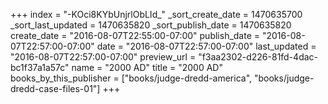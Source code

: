 +++
index = "-KOci8KYbUnjrlObLId_"
_sort_create_date = 1470635700
_sort_last_updated = 1470635820
_sort_publish_date = 1470635820
create_date = "2016-08-07T22:55:00-07:00"
publish_date = "2016-08-07T22:57:00-07:00"
date = "2016-08-07T22:57:00-07:00"
last_updated = "2016-08-07T22:57:00-07:00"
preview_url = "f3aa2302-d226-81fd-4dac-bc1f37a1a57c"
name = "2000 AD"
title = "2000 AD"
books_by_this_publisher = ["books/judge-dredd-america", "books/judge-dredd-case-files-01"]
+++
